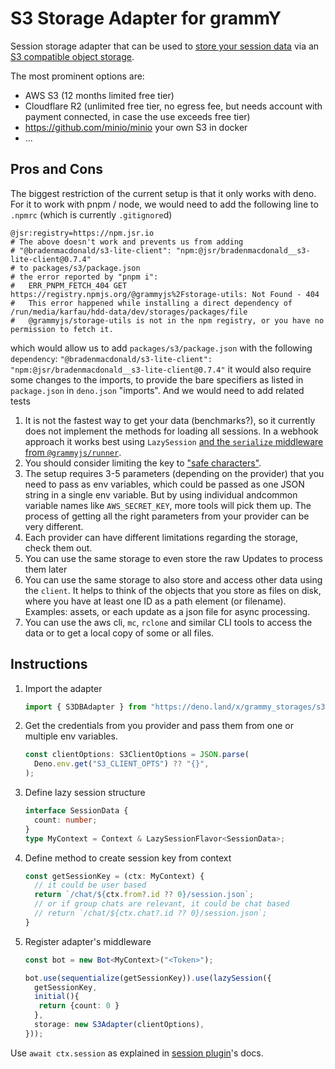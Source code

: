 # S3 Storage Adapter for grammY

Session storage adapter that can be used to
[store your session data](https://grammy.dev/plugins/session.html) via an
[S3 compatible object storage](https://en.wikipedia.org/wiki/Amazon_S3#S3_API_and_competing_services).

The most prominent options are:

- AWS S3 (12 months limited free tier)
- Cloudflare R2 (unlimited free tier, no egress fee, but needs account with
  payment connected, in case the use exceeds free tier)
- https://github.com/minio/minio your own S3 in docker
- ... <!-- is there a stable external list that compares the options? -->

## Pros and Cons

The biggest restriction of the current setup is that it only works with deno.
For it to work with pnpm / node, we would need to add the following line to
`.npmrc` (which is currently `.gitignore`d)

```
@jsr:registry=https://npm.jsr.io
# The above doesn't work and prevents us from adding
# "@bradenmacdonald/s3-lite-client": "npm:@jsr/bradenmacdonald__s3-lite-client@0.7.4"
# to packages/s3/package.json
# the error reported by "pnpm i":
#   ERR_PNPM_FETCH_404 GET https://registry.npmjs.org/@grammyjs%2Fstorage-utils: Not Found - 404
#   This error happened while installing a direct dependency of /run/media/karfau/hdd-data/dev/storages/packages/file
#   @grammyjs/storage-utils is not in the npm registry, or you have no permission to fetch it.
```

which would allow us to add `packages/s3/package.json` with the following
`dependency`:
`"@bradenmacdonald/s3-lite-client": "npm:@jsr/bradenmacdonald__s3-lite-client@0.7.4"`
it would also require some changes to the imports, to provide the bare
specifiers as listed in `package.json` in `deno.json` "imports". And we would
need to add related tests

1. It is not the fastest way to get your data (benchmarks?), so it currently
   does not implement the methods for loading all sessions. In a webhook
   approach it works best using `LazySession`
   [and the `serialize` middleware from `@grammyjs/runner`](https://grammy.dev/advanced/deployment#webhooks).
2. You should consider limiting the key to
   ["safe characters"](https://docs.aws.amazon.com/AmazonS3/latest/userguide/object-keys.html).
3. The setup requires 3-5 parameters (depending on the provider) that you need
   to pass as env variables, which could be passed as one JSON string in a
   single env variable. But by using individual andcommon variable names like
   `AWS_SECRET_KEY`, more tools will pick them up. The process of getting all
   the right parameters from your provider can be very different.
4. Each provider can have different limitations regarding the storage, check
   them out.
5. You can use the same storage to even store the raw Updates to process them
   later
6. You can use the same storage to also store and access other data using the
   `client`. It helps to think of the objects that you store as files on disk,
   where you have at least one ID as a path element (or filename). Examples:
   assets, or each update as a json file for async processing.
7. You can use the aws cli, `mc`, `rclone` and similar CLI tools to access the
   data or to get a local copy of some or all files.

## Instructions

1. Import the adapter

   ```ts
   import { S3DBAdapter } from "https://deno.land/x/grammy_storages/s3/src/mod.ts";
   ```

2. Get the credentials from you provider and pass them from one or multiple env
   variables.

   ```ts
   const clientOptions: S3ClientOptions = JSON.parse(
     Deno.env.get("S3_CLIENT_OPTS") ?? "{}",
   );
   ```

3. Define lazy session structure

   ```ts
   interface SessionData {
     count: number;
   }
   type MyContext = Context & LazySessionFlavor<SessionData>;
   ```

4. Define method to create session key from context

   ```ts
   const getSessionKey = (ctx: MyContext) {
     // it could be user based
     return `/chat/${ctx.from?.id ?? 0}/session.json`;
     // or if group chats are relevant, it could be chat based
     // return `/chat/${ctx.chat?.id ?? 0}/session.json`;
   }
   ```

5. Register adapter's middleware

   ```ts
   const bot = new Bot<MyContext>("<Token>");

   bot.use(sequentialize(getSessionKey)).use(lazySession({
     getSessionKey,
     initial(){
      return {count: 0 }
     },
     storage: new S3Adapter(clientOptions),
   }));
   ```

Use `await ctx.session` as explained in
[session plugin](https://grammy.dev/plugins/session.html#lazy-sessions)'s docs.

<!--
## More examples

can be found in the [examples](./examples) folder.
-->

